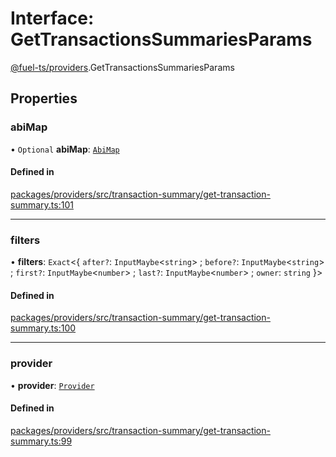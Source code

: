 # Interface: GetTransactionsSummariesParams

[@fuel-ts/providers](/api/Providers/index.md).GetTransactionsSummariesParams

## Properties

### abiMap

• `Optional` **abiMap**: [`AbiMap`](/api/Providers/index.md#abimap)

#### Defined in

[packages/providers/src/transaction-summary/get-transaction-summary.ts:101](https://github.com/FuelLabs/fuels-ts/blob/2863d791/packages/providers/src/transaction-summary/get-transaction-summary.ts#L101)

___

### filters

• **filters**: `Exact`&lt;{ `after?`: `InputMaybe`&lt;`string`\> ; `before?`: `InputMaybe`&lt;`string`\> ; `first?`: `InputMaybe`&lt;`number`\> ; `last?`: `InputMaybe`&lt;`number`\> ; `owner`: `string`  }\>

#### Defined in

[packages/providers/src/transaction-summary/get-transaction-summary.ts:100](https://github.com/FuelLabs/fuels-ts/blob/2863d791/packages/providers/src/transaction-summary/get-transaction-summary.ts#L100)

___

### provider

• **provider**: [`Provider`](/api/Providers/Provider.md)

#### Defined in

[packages/providers/src/transaction-summary/get-transaction-summary.ts:99](https://github.com/FuelLabs/fuels-ts/blob/2863d791/packages/providers/src/transaction-summary/get-transaction-summary.ts#L99)
